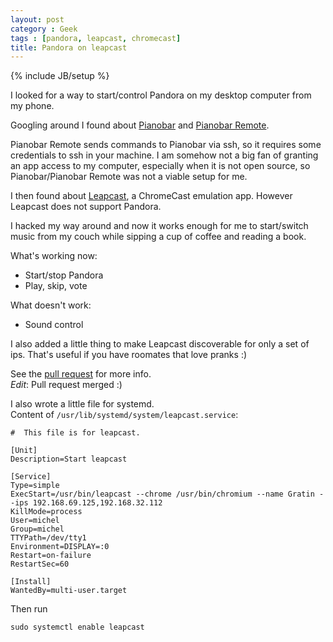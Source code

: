 ```yaml
---
layout: post
category : Geek
tags : [pandora, leapcast, chromecast]
title: Pandora on leapcast
---
```

{% include JB/setup %}

I looked for a way to start/control Pandora on my desktop computer from my phone.

Googling around I found about [Pianobar](https://github.com/PromyLOPh/pianobar) and
[Pianobar Remote](https://play.google.com/store/apps/details?id=com.pianobar.remote&hl=en).

Pianobar Remote sends commands to Pianobar via ssh, so it requires some credentials to ssh
in your machine. I am somehow not a big fan of granting an app access to my
computer, especially when it is not open source, so Pianobar/Pianobar Remote was not a viable setup for me.

I then found about [Leapcast](https://github.com/dz0ny/leapcast), a ChromeCast emulation
app. However Leapcast does not support Pandora.

I hacked my way around and now it works enough for me to start/switch music from my couch
while sipping a cup of coffee and reading a book.

What's working now:

- Start/stop Pandora
- Play, skip, vote

What doesn't work:

- Sound control

I also added a little thing to make Leapcast discoverable for only a set of ips. That's useful if you
have roomates that love pranks :)


See the [pull request](https://github.com/dz0ny/leapcast/pull/69) for more info.  
_Edit_: Pull request merged :)

I also wrote a little file for systemd.  
Content of `/usr/lib/systemd/system/leapcast.service`:

```
#  This file is for leapcast.

[Unit]
Description=Start leapcast

[Service]
Type=simple
ExecStart=/usr/bin/leapcast --chrome /usr/bin/chromium --name Gratin --ips 192.168.69.125,192.168.32.112
KillMode=process
User=michel
Group=michel
TTYPath=/dev/tty1
Environment=DISPLAY=:0
Restart=on-failure
RestartSec=60

[Install]
WantedBy=multi-user.target
```

Then run

```
sudo systemctl enable leapcast
```

